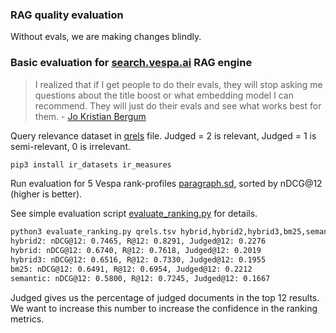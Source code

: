 ### RAG quality evaluation

Without evals, we are making changes blindly. 

### Basic evaluation for [search.vespa.ai](https://search.vespa.ai/) RAG engine

> I realized that if I get people to do their evals, they will stop asking me questions about the title boost or what embedding model I can recommend. They will just do their evals and see what works best for them. - [Jo Kristian Bergum](https://x.com/jobergum/status/1798451023159366055)



Query relevance dataset in [qrels](qrels.tsv) file.  Judged = 2 is relevant, Judged = 1 is semi-relevant, 0 is irrelevant.


```bash
pip3 install ir_datasets ir_measures
```

Run evaluation for 5 Vespa rank-profiles [paragraph.sd](../src/main/application/schemas/paragraph.sd), sorted by nDCG@12 (higher is better).

See simple evaluation script [evaluate_ranking.py](evaluate_ranking.py) for details.

```bash
python3 evaluate_ranking.py qrels.tsv hybrid,hybrid2,hybrid3,bm25,semantic
hybrid2: nDCG@12: 0.7465, R@12: 0.8291, Judged@12: 0.2276
hybrid: nDCG@12: 0.6740, R@12: 0.7618, Judged@12: 0.2019
hybrid3: nDCG@12: 0.6516, R@12: 0.7330, Judged@12: 0.1955
bm25: nDCG@12: 0.6491, R@12: 0.6954, Judged@12: 0.2212
semantic: nDCG@12: 0.5800, R@12: 0.7245, Judged@12: 0.1667
```
Judged gives us the percentage of judged documents in the top 12 results. We want to increase this number to increase the confidence in the ranking metrics.





